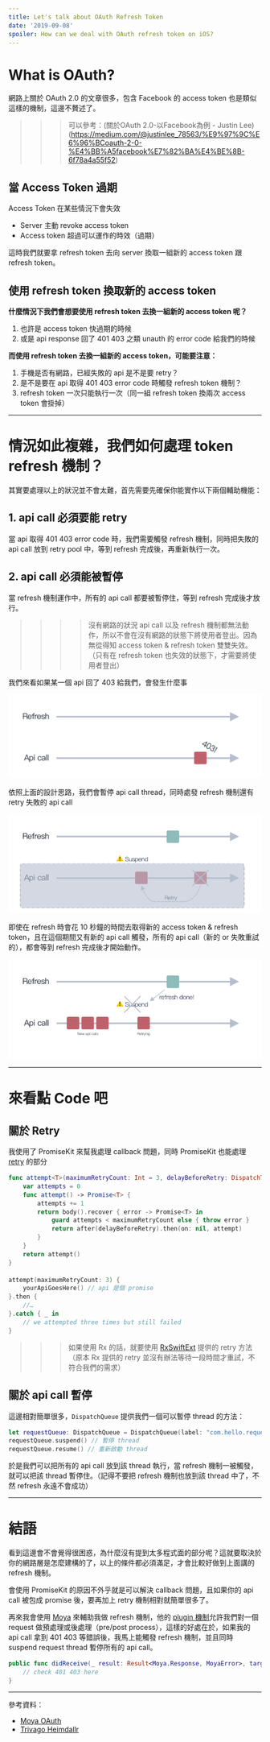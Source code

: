 ```yaml
---
title: Let's talk about OAuth Refresh Token
date: '2019-09-08'
spoiler: How can we deal with OAuth refresh token on iOS?
---
```


# What is OAuth?
網路上關於 OAuth 2.0 的文章很多，包含 Facebook 的 access token 也是類似這樣的機制，這邊不贅述了。

>>>可以參考：(關於OAuth 2.0-以Facebook為例 - Justin Lee)(https://medium.com/@justinlee_78563/%E9%97%9C%E6%96%BCoauth-2-0-%E4%BB%A5facebook%E7%82%BA%E4%BE%8B-6f78a4a55f52)

## 當 Access Token 過期

Access Token 在某些情況下會失效
- Server 主動 revoke access token
- Access token 超過可以運作的時效（過期）

這時我們就要拿 refresh token 去向 server 換取一組新的 access token 跟 refresh token。

## 使用 refresh token 換取新的 access token
**什麼情況下我們會想要使用 refresh token 去換一組新的 access token 呢？**
1. 也許是 access token 快過期的時候
2. 或是 api response 回了 401 403 之類 unauth 的 error code 給我們的時候

**而使用 refresh token 去換一組新的 access token，可能要注意：**
1. 手機是否有網路，已經失敗的 api 是不是要 retry？
2. 是不是要在 api 取得 401 403 error code 時觸發 refresh token 機制？
3. refresh token 一次只能執行一次（同一組 refresh token 換兩次 access token 會掛掉）

---

# 情況如此複雜，我們如何處理 token refresh 機制？
其實要處理以上的狀況並不會太難，首先需要先確保你能實作以下兩個輔助機能：

## 1. api call 必須要能 retry
當 api 取得 401 403 error code 時，我們需要觸發 refresh 機制，同時把失敗的 api call 放到 retry pool 中，等到 refresh 完成後，再重新執行一次。

## 2. api call 必須能被暫停
當 refresh 機制運作中，所有的 api call 都要被暫停住，等到 refresh 完成後才放行。

>>>> 沒有網路的狀況 api call 以及 refresh 機制都無法動作，所以不會在沒有網路的狀態下將使用者登出。因為無從得知 access token & refresh token 雙雙失效。（只有在 refresh token 也失效的狀態下，才需要將使用者登出）


我們來看如果某一個 api 回了 403 給我們，會發生什麼事

![refresh-1](./api-1.png)

依照上面的設計思路，我們會暫停 api call thread，同時處發 refresh 機制還有 retry 失敗的 api call

![refresh-2](./api-3.png)

即使在 refresh 時會花 10 秒鐘的時間去取得新的 access token & refresh token，且在這個期間又有新的 api call 觸發，所有的 api call（新的 or 失敗重試的），都會等到 refresh 完成後才開始動作。

![refresh-3](./api-4.png)

---

# 來看點 Code 吧

## 關於 Retry
我使用了 PromiseKit 來幫我處理 callback 問題，同時 PromiseKit 也能處理 [retry](https://github.com/mxcl/PromiseKit/blob/master/Documentation/CommonPatterns.md#retry--polling) 的部分

```swift
func attempt<T>(maximumRetryCount: Int = 3, delayBeforeRetry: DispatchTimeInterval = .seconds(2), _ body: @escaping () -> Promise<T>) -> Promise<T> {
    var attempts = 0
    func attempt() -> Promise<T> {
        attempts += 1
        return body().recover { error -> Promise<T> in
            guard attempts < maximumRetryCount else { throw error }
            return after(delayBeforeRetry).then(on: nil, attempt)
        }
    }
    return attempt()
}

attempt(maximumRetryCount: 3) {
    yourApiGoesHere() // api 是個 promise
}.then {
    //…
}.catch { _ in
    // we attempted three times but still failed
}
```

>>> 如果使用 Rx 的話，就要使用 [RxSwiftExt](https://github.com/RxSwiftCommunity/RxSwiftExt) 提供的 retry 方法（原本 Rx 提供的 retry 並沒有辦法等待一段時間才重試，不符合我們的需求）

## 關於 api call 暫停
這邊相對簡單很多，`DispatchQueue` 提供我們一個可以暫停 thread 的方法：

```swift
let requestQueue: DispatchQueue = DispatchQueue(label: "com.hello.request_queue")
requestQueue.suspend() // 暫停 thread
requestQueue.resume() // 重新啟動 thread
```

於是我們可以把所有的 api call 放到該 thread 執行，當 refresh 機制一被觸發，就可以把該 thread 暫停住。（記得不要把 refresh 機制也放到該 thread 中了，不然 refresh 永遠不會成功）

---

# 結語

看到這邊會不會覺得很困惑，為什麼沒有提到太多程式面的部分呢？這就要取決於你的網路層是怎麼建構的了，以上的條件都必須滿足，才會比較好做到上面講的 refresh 機制。

會使用 PromiseKit 的原因不外乎就是可以解決 callback 問題，且如果你的 api call 被包成 promise 後，要再加上 retry 機制相對就簡單很多了。

再來我會使用 [Moya](https://github.com/Moya/Moya) 來輔助我做 refresh 機制，他的 [plugin 機制](https://github.com/Moya/Moya/blob/master/docs/Plugins.md)允許我們對一個 request 做預處理或後處理（pre/post process），這樣的好處在於，如果我的 api call 拿到 401 403 等錯誤後，我馬上能觸發 refresh 機制，並且同時 suspend request thread 暫停所有的 api call。

```swift
public func didReceive(_ result: Result<Moya.Response, MoyaError>, target: TargetType) {
    // check 401 403 here
}
```

---

參考資料：
- [Moya OAuth](https://github.com/Moya/Moya/blob/master/docs/Authentication.md#oauth)
- [Trivago Heimdallr](https://github.com/trivago/Heimdallr.swift)

